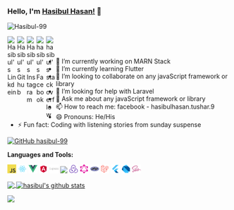 ### Hello, I'm [Hasibul Hasan!](https://github.com/Hasibul-99) 👋

<p align="left"> <img src="https://komarev.com/ghpvc/?username=Hasibul-99&label=Views&color=blue&style=plastic" alt="Hasibul-99" /> </p>

<!-- 
<a href="https://twitter.com/imthepk">
  <img align="left" alt="Pawan's Twitter" width="22px" src="https://cdn.jsdelivr.net/npm/simple-icons@v3/icons/twitter.svg" />
</a>
-->

<a href="https://www.linkedin.com/in/hasibul-hasan-tushar">
  <img align="left" alt="Hasibul's Linkdein" width="22px" src="https://cdn.jsdelivr.net/npm/simple-icons@v3/icons/linkedin.svg" />
</a>
<a href="https://github.com/Hasibul-99">
  <img align="left" alt="Hasibul's Github" width="22px" src="https://cdn.jsdelivr.net/npm/simple-icons@v3/icons/github.svg" />
</a>
<!----
<a href="https://t.me/imthepk">
  <img align="left" alt="Pawan's Telegram" width="22px" src="https://cdn.jsdelivr.net/npm/simple-icons@v3/icons/telegram.svg" />
</a>
--->

<a href="https://www.instagram.com/hasibul_hasan_tushar/">
  <img align="left" alt="Hasibul's Instagram" width="22px" src="https://cdn.jsdelivr.net/npm/simple-icons@v3/icons/instagram.svg" />
</a>
<a href="https://www.facebook.com/hasibulhasan.tushar.9/">
  <img align="left" alt="hasibul's Facebook" width="22px" src="https://cdn.jsdelivr.net/npm/simple-icons@v3/icons/facebook.svg" />
</a>
<a href="https://stackoverflow.com/users/8927803/hasibul">
  <img align="left" alt="hasibul's stackoverflow" width="22px" src="https://cdn.jsdelivr.net/npm/simple-icons@3.13.0/icons/stackoverflow.svg" />
</a>

<br/>
<br/>

- 🔭 I’m currently working on MARN Stack
- 🌱 I’m currently learning Flutter
- 👯 I’m looking to collaborate on any javaScript framework or library
- 🤔 I’m looking for help with Laravel
- 💬 Ask me about any javaScript framework or library
- 📫 How to reach me: facebook - hasibulhasan.tushar.9
- 😄 Pronouns: He/His
- ⚡ Fun fact: Coding with listening stories from sunday suspense

<!--
[![Linkedin: hasibul-hasan-tushar](https://img.shields.io/badge/-Hasibul-Hasan-blue?style=flat-square&logo=Linkedin&logoColor=white&link=https://www.linkedin.com/in/hasibul-hasan-tushar/)](https://www.linkedin.com/in/hasibul-hasan-tushar/) 
--->
[![GitHub hasibul-99](https://img.shields.io/github/followers/hasibul-99?label=follow&style=social)](https://github.com/hasibul-99)

<!---[![website](https://img.shields.io/badge/PortfolioWebsite-pawan.live-2648ff?style=flat-square&logo=google-chrome)](https://github.com/hasibul-99/)-->

**Languages and Tools:**  

<code><img height="20" src="https://raw.githubusercontent.com/github/explore/80688e429a7d4ef2fca1e82350fe8e3517d3494d/topics/javascript/javascript.png"></code>
<code><img height="20" src="https://raw.githubusercontent.com/github/explore/80688e429a7d4ef2fca1e82350fe8e3517d3494d/topics/react/react.png"></code>
<code><img height="20" src="https://raw.githubusercontent.com/github/explore/80688e429a7d4ef2fca1e82350fe8e3517d3494d/topics/vue/vue.png"></code>
<code><img height="20" src="https://raw.githubusercontent.com/github/explore/80688e429a7d4ef2fca1e82350fe8e3517d3494d/topics/angular/angular.png"></code>
<code><img height="20" src="https://raw.githubusercontent.com/github/explore/80688e429a7d4ef2fca1e82350fe8e3517d3494d/topics/express/express.png"></code>
<code><img height="20" src="![download (1)](https://user-images.githubusercontent.com/34993664/122601757-9ac05d00-d093-11eb-86b8-20f692a36bde.png)"></code> 
<code><img height="20" src="https://raw.githubusercontent.com/github/explore/80688e429a7d4ef2fca1e82350fe8e3517d3494d/topics/redux/redux.png"></code> 
<code><img height="20" src="https://raw.githubusercontent.com/github/explore/80688e429a7d4ef2fca1e82350fe8e3517d3494d/topics/graphql/graphql.png"></code> 
<code><img height="20" src="https://raw.githubusercontent.com/github/explore/80688e429a7d4ef2fca1e82350fe8e3517d3494d/topics/php/php.png"></code> 
<code><img height="20" src="https://raw.githubusercontent.com/github/explore/80688e429a7d4ef2fca1e82350fe8e3517d3494d/topics/laravel/laravel.png"></code>
<code><img height="20" src="https://raw.githubusercontent.com/github/explore/80688e429a7d4ef2fca1e82350fe8e3517d3494d/topics/flutter/flutter.png"></code>
<code><img height="20" src="https://raw.githubusercontent.com/github/explore/80688e429a7d4ef2fca1e82350fe8e3517d3494d/topics/dart/dart.png"></code>
<code><img height="20" src="https://raw.githubusercontent.com/github/explore/80688e429a7d4ef2fca1e82350fe8e3517d3494d/topics/sass/sass.png"></code>

<a href="https://github.com/hasibul-99">
  <img align="center" src="https://github-readme-stats.vercel.app/api/top-langs/?username=hasibul-99&theme=light&hide_langs_below=1" />
</a>

<a href="https://github.com/hasibul-99">
 <img align="center" src="https://github-readme-stats.vercel.app/api?username=hasibul-99&show_icons=true&theme=light&line_height=27" alt="hasibul's github stats"/>
</a>
<!--
<a href="https://github.com/iampawan/FlutterExampleApps">
  <img align="center" src="https://github-readme-stats.vercel.app/api/pin/?username=iampawan&repo=FlutterExampleApps&theme=light" />
</a>
-->

<!---
<a href="https://github.com/iampawan/VelocityX">
 <img align="center" src="https://github-readme-stats.vercel.app/api/pin/?username=iampawan&repo=VelocityX&theme=light" />
</a>
-->
<!---
<img src="https://github-readme-stats.vercel.app/api?username=hasibul-99&&show_icons=true&title_color=ffffff&icon_color=bb2acf&text_color=daf7dc&bg_color=151515"/>
--->

![](https://leetcard.jacoblin.cool/Tushar_99?theme=light,unicorn&ext=activity)
<!-- ![](https://leetcard.jacoblin.cool/Tushar_99?theme=unicorn) , contest, activity-->
